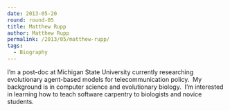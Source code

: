 ```yaml
---
date: 2013-05-20
round: round-05
title: Matthew Rupp
author: Matthew Rupp
permalink: /2013/05/matthew-rupp/
tags:
  - Biography
---
```

I&#8217;m a post-doc at Michigan State University currently researching evolutionary agent-based models for telecommunication policy.  My background is in computer science and evolutionary biology.  I&#8217;m interested in learning how to teach software carpentry to biologists and novice students.
